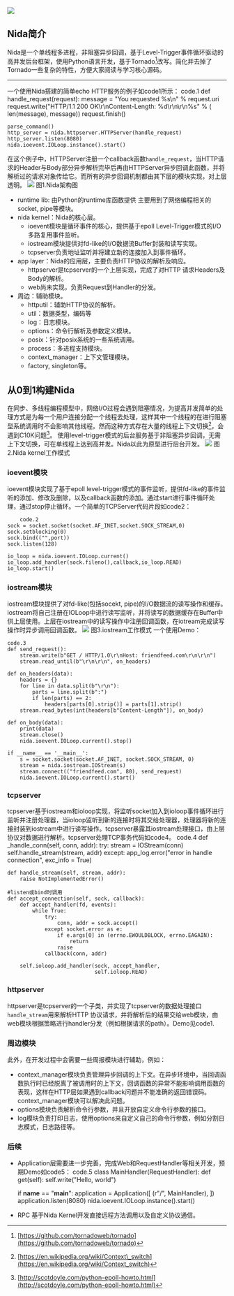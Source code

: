 ![](title.png)
## Nida简介
Nida是一个单线程多进程，非阻塞异步回调，基于Level-Trigger事件循环驱动的高并发后台框架，使用Python语言开发，基于Tornado[^1]改写。简化并去掉了Tornado一些复杂的特性，方便大家阅读与学习核心源码。
---- ----
一个使用Nida搭建的简单echo HTTP服务的例子如code1所示：
	code.1
	def handle_request(request):
	    message = "You requested %s\n" % request.uri
	    request.write("HTTP/1.1 200 OK\r\nContent-Length: %d\r\n\r\n%s" % (
	          		len(message), message))
	    request.finish()
	
	parse_command()
	http_server = nida.httpserver.HTTPServer(handle_request)
	http_server.listen(8080)
	nida.ioevent.IOLoop.instance().start()

在这个例子中，HTTPServer注册一个callback函数`handle_request`，当HTTP请求的Header与Body部分异步解析完毕后再由HTTPServer异步回调此函数，并将解析过的请求对象传给它。而所有的异步回调机制都由其下层的模块实现，对上层透明。
![](nida.jpg)
图1.Nida架构图
- runtime lib: 由Python的runtime库函数提供
	主要用到了网络编程相关的socket, pipe等模块。
- nida kernel：Nida的核心层。
	- ioevent模块是循环事件的核心，提供基于epoll Level-Trigger模式的I/O多路复用事件监听。
	- iostream模块提供对fd-like的I/O数据流Buffer封装和读写实现。
	- tcpserver负责地址监听并将建立新的连接加入到事件循环。
- app layer：Nida的应用层，主要负责HTTP协议的解析及响应。
	- httpserver是tcpserver的一个上层实现，完成了对HTTP 请求Headers及Body的解析。
	- web尚未实现，负责Request到Handler的分发。
- 周边：辅助模块。
	- httputil：辅助HTTP协议的解析。
	- util：数据类型，编码等
	- log：日志模块。
	- options：命令行解析及参数定义模块。
	- posix：针对posix系统的一些系统调用。
	- process：多进程支持模块。
	- context\_manager：上下文管理模块。
	- factory, singleton等。
## 从0到1构建Nida
在同步、多线程编程模型中，网络I/O过程会遇到阻塞情况，为提高并发简单的处理方式是为每一个用户连接分配一个线程去处理，这样其中一个线程的在进行阻塞型系统调用时不会影响其他线程。然而这种方式存在大量的线程上下文切换[^2]，会遇到C10K问题[^3]。
使用level-trigger模式的后台服务基于非阻塞异步回调，无需上下文切换，可在单线程上达到高并发。Nida以此为原型进行后台开发。
![](tornado_1.jpg)
图2.Nida kernel工作模式
### ioevent模块
ioevent模块实现了基于epoll level-trigger模式的事件监听，提供fd-like的事件监听的添加、修改及删除，以及callback函数的添加。通过start进行事件循环处理，通过stop停止循环。一个简单的TCPServer代码片段如code2：

        code.2
	sock = socket.socket(socket.AF_INET,socket.SOCK_STREAM,0)
	sock.setblocking(0)
	sock.bind(("",port))
	sock.listen(128)
	 
	io_loop = nida.ioevent.IOLoop.current()
	io_loop.add_handler(sock.fileno(),callback,io_loop.READ)
	io_loop.start()
	
### iostream模块
iostream模块提供了对fd-like(包括socekt, pipe)的I/O数据流的读写操作和缓存。iostream将自己注册在IOLoop中进行读写监听，并将读写的数据缓存在Buffer中供上层使用。上层在iostream中的读写操作中注册回调函数，在iotream完成读写操作时异步调用回调函数。
![](iostream.jpg)
图3.iostream工作模式
一个使用Demo：

	code.3
	def send_request():
	    stream.write(b"GET / HTTP/1.0\r\nHost: friendfeed.com\r\n\r\n")
	    stream.read_until(b"\r\n\r\n", on_headers)
	
	def on_headers(data):
	    headers = {}
	    for line in data.split(b"\r\n"):
	        parts = line.split(b":")
	        if len(parts) == 2:
	            headers[parts[0].strip()] = parts[1].strip()
	    stream.read_bytes(int(headers[b"Content-Length"]), on_body)
	
	def on_body(data):
	    print(data)
	    stream.close()
	    nida.ioevent.IOLoop.current().stop()
	
	if __name__ == '__main__':
	    s = socket.socket(socket.AF_INET, socket.SOCK_STREAM, 0)
	    stream = nida.iostream.IOStream(s)
	    stream.connect(("friendfeed.com", 80), send_request)
	    nida.ioevent.IOLoop.current().start()
	    
### tcpserver
tcpserver基于iostream和ioloop实现，将监听socket加入到ioloop事件循环进行监听并注册处理器，当ioloop监听到新的连接时将其交给处理器，处理器将新的连接封装到iostream中进行读写操作。tcpserver暴露其iostream处理接口，由上层协议对数据进行解析。tcpserver处理TCP事务代码如code4。
	code.4
	def _handle_conn(self, conn, addr):
	    try:
	        stream = IOStream(conn)
	        self.handle_stream(stream, addr)
	    except:
	        app_log.error("error in handle connection", exc_info = True)
	
	def handle_stream(self, stream, addr):
	    raise NotImplementedError()
	
	#listen或bind时调用
	def accept_connection(self, sock, callback):
	    def accept_handler(fd, events):
	        while True:
	            try:
	                conn, addr = sock.accept()
	            except socket.error as e:
	                if e.args[0] in (errno.EWOULDBLOCK, errno.EAGAIN):
	                    return
	                raise
	            callback(conn, addr)
	
	    self.ioloop.add_handler(sock, accept_handler,
	                            self.ioloop.READ)
### httpserver
httpserver是tcpserver的一个子类，并实现了tcpserver的数据处理接口`handle_stream`用来解析HTTP 协议请求，并将解析后的结果交给web模块，由web模块根据策略进行handler分发（例如根据请求的path）。Demo见code1.
### 周边模块
此外，在开发过程中会需要一些周报模块进行辅助，例如：
- context\_manager模块负责管理异步回调的上下文。在异步环境中，当回调函数执行时已经脱离了被调用时的上下文，回调函数的异常不能影响调用函数的表现，这样在HTTP层如果遇到callback问题并不能准确的返回错误码。context\_manager模块可以解决此问题。
- options模块负责解析命令行参数，并且开放自定义命令行参数的接口。
- log模块负责打印日志，使用options来自定义自己的命令行参数，例如分割日志模式，日志路径等。
### 后续
- Application层需要进一步完善，完成Web和RequestHandler等相关开发，预期Demo如code5：
	code.5
	class MainHandler(RequestHandler):
	    def get(self):
	    self.write("Hello, world")
	
	if __name__ == "__main__":
	    application = Application([
	          (r"/", MainHandler),
	    ])
	    application.listen(8080)
	    nida.ioevent.IOLoop.instance().start()
- RPC
	基于Nida Kernel开发直接远程方法调用以及自定义协议通信。


[^1]:	[https://github.com/tornadoweb/tornado](https://github.com/tornadoweb/tornado)

[^2]:	[https://en.wikipedia.org/wiki/Context\_switch](https://en.wikipedia.org/wiki/Context_switch)

[^3]:	[http://scotdoyle.com/python-epoll-howto.html](http://scotdoyle.com/python-epoll-howto.html)
